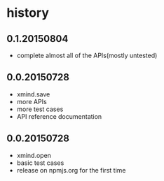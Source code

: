 # history

## 0.1.20150804

* complete almost all of the APIs(mostly untested)

## 0.0.20150728

* xmind.save
* more APIs
* more test cases
* API reference documentation

## 0.0.20150728

* xmind.open
* basic test cases
* release on npmjs.org for the first time


